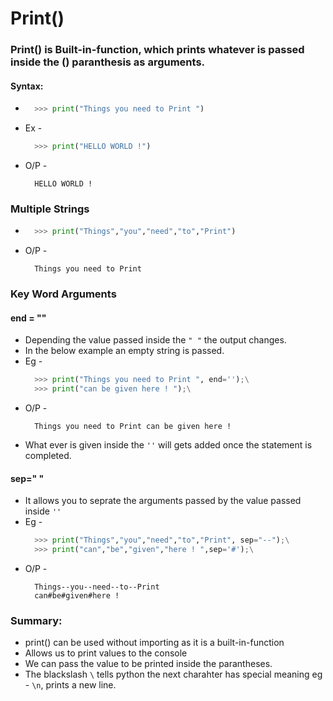 # Print()
### Print() is Built-in-function,  which prints whatever is passed inside the () paranthesis as arguments.

#### Syntax: 
  + ``` python
      >>> print("Things you need to Print ")
    ```
  + Ex - 
    ```python 
      >>> print("HELLO WORLD !")  
    ```
  + O/P -
    ```
      HELLO WORLD !
    ```

 
### Multiple Strings
  + ```python
      >>> print("Things","you","need","to","Print")
    ```
  + O/P - 
    ``` 
      Things you need to Print
    ```

### Key Word Arguments

#### end = ""
  + Depending the value passed inside the ``" "`` the output changes.
  + In the below example an empty string is passed.
  + Eg -
      ```python
        >>> print("Things you need to Print ", end='');\
        >>> print("can be given here ! ");\
      ```
  + O/P -
      ```
        Things you need to Print can be given here !
      ```
  + What ever is given inside the ```''``` will gets added once the statement is completed.
      
#### sep=" "
  + It allows you to seprate the arguments passed by the value passed inside ```''```
  + Eg -
      ```python
        >>> print("Things","you","need","to","Print", sep="--");\
        >>> print("can","be","given","here ! ",sep='#');\
      ```
  + O/P -
      ```
        Things--you--need--to--Print
        can#be#given#here !
      ```
 ### Summary:
 + print() can be used without importing as it is a built-in-function
 + Allows us to print values to the console
 + We can pass the value to be printed inside the parantheses.
 + The blackslash ```\``` tells python the next charahter has special meaning eg - ```\n```, prints a new line.
